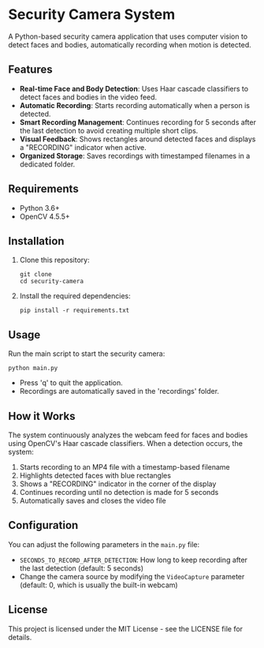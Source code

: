 # Security Camera System

A Python-based security camera application that uses computer vision to detect faces and bodies, automatically recording when motion is detected.

## Features

- **Real-time Face and Body Detection**: Uses Haar cascade classifiers to detect faces and bodies in the video feed.
- **Automatic Recording**: Starts recording automatically when a person is detected.
- **Smart Recording Management**: Continues recording for 5 seconds after the last detection to avoid creating multiple short clips.
- **Visual Feedback**: Shows rectangles around detected faces and displays a "RECORDING" indicator when active.
- **Organized Storage**: Saves recordings with timestamped filenames in a dedicated folder.

## Requirements

- Python 3.6+
- OpenCV 4.5.5+

## Installation

1. Clone this repository:
   ```
   git clone 
   cd security-camera
   ```

2. Install the required dependencies:
   ```
   pip install -r requirements.txt
   ```

## Usage

Run the main script to start the security camera:

```
python main.py
```

- Press 'q' to quit the application.
- Recordings are automatically saved in the 'recordings' folder.

## How it Works

The system continuously analyzes the webcam feed for faces and bodies using OpenCV's Haar cascade classifiers. When a detection occurs, the system:

1. Starts recording to an MP4 file with a timestamp-based filename
2. Highlights detected faces with blue rectangles
3. Shows a "RECORDING" indicator in the corner of the display
4. Continues recording until no detection is made for 5 seconds
5. Automatically saves and closes the video file

## Configuration

You can adjust the following parameters in the `main.py` file:

- `SECONDS_TO_RECORD_AFTER_DETECTION`: How long to keep recording after the last detection (default: 5 seconds)
- Change the camera source by modifying the `VideoCapture` parameter (default: 0, which is usually the built-in webcam)

## License

This project is licensed under the MIT License - see the LICENSE file for details.